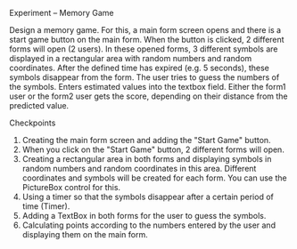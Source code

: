 Experiment – Memory Game

Design a memory game. For this, a main form screen opens and there is a start game button on 
the main form. When the button is clicked, 2 different forms will open (2 users). In these opened 
forms, 3 different symbols are displayed in a rectangular area with random numbers and random 
coordinates. After the defined time has expired (e.g. 5 seconds), these symbols disappear from 
the form. The user tries to guess the numbers of the symbols. Enters estimated values into the 
textbox field. Either the form1 user or the form2 user gets the score, depending on their distance 
from the predicted value.

Checkpoints

1. Creating the main form screen and adding the "Start Game" button.
2. When you click on the "Start Game" button, 2 different forms will open.
3. Creating a rectangular area in both forms and displaying symbols in random numbers and 
random coordinates in this area. Different coordinates and symbols will be created for each form.
You can use the PictureBox control for this.
4. Using a timer so that the symbols disappear after a certain period of time (Timer).
5. Adding a TextBox in both forms for the user to guess the symbols.
6. Calculating points according to the numbers entered by the user and displaying them on the 
main form.
